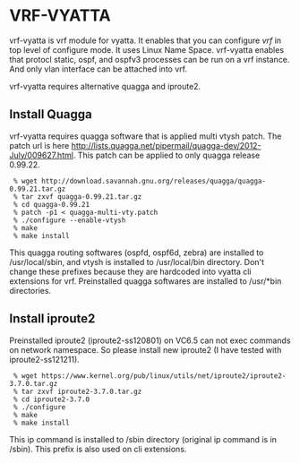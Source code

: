 VRF-VYATTA
==========

vrf-vyatta is vrf module for vyatta. It enables that you can configure
_vrf_ in top level of configure mode. It uses Linux Name Space. vrf-vyatta
enables that protocl static, ospf, and ospfv3 processes can be run on
a vrf instance. And only vlan interface can be attached into vrf.


vrf-vyatta requires alternative quagga and iproute2. 

Install Quagga
--------------

vrf-vyatta requires quagga software that is applied multi vtysh patch.
The patch url is here <http://lists.quagga.net/pipermail/quagga-dev/2012-July/009627.html>.
This patch can be applied to only quagga release 0.99.22.

	 % wget http://download.savannah.gnu.org/releases/quagga/quagga-0.99.21.tar.gz
	 % tar zxvf quagga-0.99.21.tar.gz
	 % cd quagga-0.99.21
	 % patch -p1 < quagga-multi-vty.patch
	 % ./configure --enable-vtysh
	 % make
	 % make install

This quagga routing softwares (ospfd, ospf6d, zebra) are installed to /usr/local/sbin,
and vtysh is installed to /usr/local/bin directory. Don't change these prefixes because
they are hardcoded into vyatta cli extensions for vrf. Preinstalled quagga softwares are
installed to /usr/*bin directories.


Install iproute2
----------------

Preinstalled iproute2 (iproute2-ss120801) on VC6.5 can not exec commands on network namespace.
So please install new iproute2 (I have tested with iproute2-ss121211).

	 % wget https://www.kernel.org/pub/linux/utils/net/iproute2/iproute2-3.7.0.tar.gz
	 % tar zxvf iproute2-3.7.0.tar.gz
	 % cd iproute2-3.7.0
	 % ./configure
	 % make
	 % make install

This ip command is installed to /sbin directory (original ip command is in /sbin).
This prefix is also used on cli extensions.

